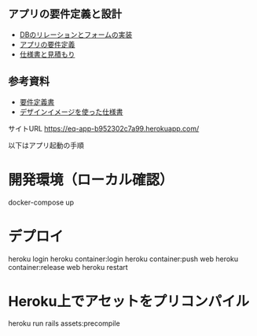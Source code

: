 ## アプリの要件定義と設計
- [DBのリレーションとフォームの実装](https://github.com/Ryosatosugar/EQ/issues/4)
- [アプリの要件定義](https://github.com/Ryosatosugar/EQ/issues/56)
- [仕様書と見積もり](https://github.com/Ryosatosugar/EQ/issues/55)

## 参考資料
- [要件定義書](https://drive.google.com/file/d/15HEskz4jxJ2jWMFoKeaGEZ6aj6wbWTXn/view?usp=drive_link)
- [デザインイメージを使った仕様書](https://drive.google.com/file/d/1BWz41_ZBMU5N7ruiHXg2V97be5UMK8Lz/view?usp=drive_link)

サイトURL https://eq-app-b952302c7a99.herokuapp.com/



以下はアプリ起動の手順
# 開発環境（ローカル確認）
docker-compose up

# デプロイ
heroku login
heroku container:login
heroku container:push web
heroku container:release web
heroku restart

# Heroku上でアセットをプリコンパイル
heroku run rails assets:precompile